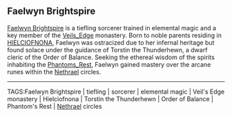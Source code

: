 ## Faelwyn Brightspire

[Faelwyn Brightspire](../People/Faelwyn_Brightspire.md) is a tiefling sorcerer trained in elemental magic and a key member of the [Veils_Edge](../Places/Veils_Edge.md) monastery. Born to noble parents residing in [HIELCIOFNONA](../Places/HIELCIOFNONA.md), Faelwyn was ostracized due to her infernal heritage but found solace under the guidance of Torstin the Thunderhewn, a dwarf cleric of the Order of Balance. Seeking the ethereal wisdom of the spirits inhabiting the [Phantoms_Rest](../Places/Phantoms_Rest.md), Faelwyn gained mastery over the arcane runes within the [Nethrael](../Lore/Nethrael.md) circles.


---

TAGS:Faelwyn Brightspire | tiefling | sorcerer | elemental magic | Veil's Edge monastery | Hielciofnona | Torstin the Thunderhewn | Order of Balance | Phantom's Rest | [Nethrael](../Lore/Nethrael.md) circles
